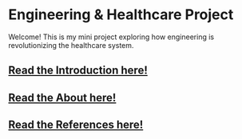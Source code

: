# Engineering & Healthcare Project

Welcome! This is my mini project exploring how engineering is revolutionizing the healthcare system.

## [Read the Introduction here!](introduction.md)

## [Read the About here!](aboutME.md)

## [Read the References here!](resources.md)
